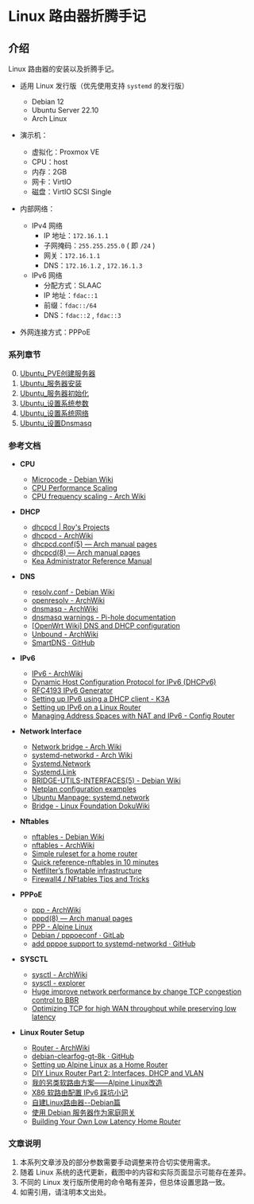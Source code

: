 # Linux 路由器折腾手记

## 介绍
Linux 路由器的安装以及折腾手记。

- 适用 Linux 发行版（优先使用支持 `systemd` 的发行版）
    - Debian 12
    - Ubuntu Server 22.10
    - Arch Linux

- 演示机：
    - 虚拟化：Proxmox VE
    - CPU：host
    - 内存：2GB
    - 网卡：VirtIO
    - 磁盘：VirtIO SCSI Single

- 内部网络：
    - IPv4 网络
        - IP 地址：`172.16.1.1`
        - 子网掩码：`255.255.255.0` ( 即 `/24` )
        - 网关：`172.16.1.1`
        - DNS：`172.16.1.2` , `172.16.1.3`
    - IPv6 网络
        - 分配方式：SLAAC        
        - IP 地址：`fdac::1`
        - 前缀：`fdac::/64`
        - DNS：`fdac::2` , `fdac::3`

- 外网连接方式：PPPoE


### 系列章节

0.  [Ubuntu_PVE创建服务器](./00.Ubuntu_PVE创建服务器.md)  
1.  [Ubuntu_服务器安装](./01.Ubuntu_服务器安装.md)  
2.  [Ubuntu_服务器初始化](./02.Ubuntu_服务器初始化.md)  
3.  [Ubuntu_设置系统参数](./03.Ubuntu_设置系统参数.md)  
4.  [Ubuntu_设置系统网络](./04.Ubuntu_设置系统网络.md)  
5.  [Ubuntu_设置Dnsmasq](./05.Ubuntu_设置Dnsmasq.md)  


### 参考文档

-  **CPU**  
    - [Microcode - Debian Wiki](https://wiki.debian.org/Microcode)
    - [CPU Performance Scaling](https://docs.kernel.org/admin-guide/pm/cpufreq.html)
    - [CPU frequency scaling - Arch Wiki](https://wiki.archlinux.org/title/CPU_frequency_scaling)

-  **DHCP** 
    - [dhcpcd | Roy's Projects](https://roy.marples.name/projects/dhcpcd/)
    - [dhcpcd - ArchWiki](https://wiki.archlinux.org/title/Dhcpcd)
    - [dhcpcd.conf(5) — Arch manual pages](https://man.archlinux.org/man/dhcpcd.conf.5)
    - [dhcpcd(8) — Arch manual pages](https://man.archlinux.org/man/dhcpcd.8.en)
    - [Kea Administrator Reference Manual](https://kea.readthedocs.io/en/latest/index.html)

-  **DNS** 
    - [resolv.conf - Debian Wiki](https://wiki.debian.org/resolv.conf)
    - [openresolv - ArchWiki](https://wiki.archlinux.org/title/Openresolv)
    - [dnsmasq - ArchWiki](https://wiki.archlinux.org/title/Dnsmasq)
    - [dnsmasq warnings - Pi-hole documentation](https://docs.pi-hole.net/ftldns/dnsmasq_warn/)
    - [[OpenWrt Wiki] DNS and DHCP configuration](https://openwrt.org/docs/guide-user/base-system/dhcp)
    - [Unbound - ArchWiki](https://wiki.archlinux.org/title/Unbound)
    - [SmartDNS · GitHub](https://github.com/pymumu/smartdns)

-  **IPv6** 
    - [IPv6 - ArchWiki](https://wiki.archlinux.org/title/IPv6)
    - [Dynamic Host Configuration Protocol for IPv6 (DHCPv6)](https://www.iana.org/assignments/dhcpv6-parameters/dhcpv6-parameters.xhtml)
    - [RFC4193 IPv6 Generator](https://cd34.com/rfc4193/)  
    - [Setting up IPv6 using a DHCP client - K3A](https://k3a.me/setting-up-ipv6-using-a-dhcp-client/)     
    - [Setting up IPv6 on a Linux Router](https://battlepenguin.com/tech/setting-up-ipv6-on-a-linux-router/) 
    - [Managing Address Spaces with NAT and IPv6 - Config Router](https://www.configrouter.com/managing-address-spaces-nat-ipv6-14629/)

-  **Network Interface** 
    - [Network bridge - Arch Wiki](https://wiki.archlinux.org/title/Network_bridge) 
    - [systemd-networkd - Arch Wiki](https://wiki.archlinux.org/title/Systemd-networkd)
    - [Systemd.Network](https://systemd.network/systemd.network.html)
    - [Systemd.Link](https://systemd.network/systemd.link.html)
    - [BRIDGE-UTILS-INTERFACES(5) - Debian Wiki](https://manpages.debian.org/stable/bridge-utils/bridge-utils-interfaces.5.en.html)
    - [Netplan configuration examples](https://netplan.io/examples/)
    - [Ubuntu Manpage: systemd.network ](https://manpages.ubuntu.com/manpages/jammy/man5/systemd.network.5.html)
    - [Bridge - Linux Foundation DokuWiki](https://wiki.linuxfoundation.org/networking/bridge)

-  **Nftables** 
    - [nftables - Debian Wiki](https://wiki.debian.org/nftables)
    - [nftables - ArchWiki](https://wiki.archlinux.org/title/Nftables)
    - [Simple ruleset for a home router](https://wiki.nftables.org/wiki-nftables/index.php/Simple_ruleset_for_a_home_router)
    - [Quick reference-nftables in 10 minutes](https://wiki.nftables.org/wiki-nftables/index.php/Quick_reference-nftables_in_10_minutes)
    - [Netfilter’s flowtable infrastructure](https://docs.kernel.org/networking/nf_flowtable.html)
    - [Firewall4 / NFtables Tips and Tricks](https://forum.openwrt.org/t/firewall4-nftables-tips-and-tricks/113704/8)

-  **PPPoE** 
    - [ppp - ArchWiki](https://wiki.archlinux.org/title/Ppp)
    - [pppd(8) — Arch manual pages](https://man.archlinux.org/man/core/ppp/pppd.8.en)
    - [PPP - Alpine Linux](https://wiki.alpinelinux.org/wiki/PPP)
    - [Debian / pppoeconf · GitLab](https://salsa.debian.org/debian/pppoeconf)
    - [add pppoe support to systemd-networkd · GitHub](https://github.com/systemd/systemd/issues/481)

-  **SYSCTL** 
    - [sysctl - ArchWiki](https://wiki.archlinux.org/title/Sysctl)
    - [sysctl - explorer](https://sysctl-explorer.net)
    - [Huge improve network performance by change TCP congestion control to BBR](https://djangocas.dev/blog/huge-improve-network-performance-by-change-tcp-congestion-control-to-bbr/)
    - [Optimizing TCP for high WAN throughput while preserving low latency](https://blog.cloudflare.com/optimizing-tcp-for-high-throughput-and-low-latency/)

-  **Linux Router Setup** 
    - [Router - ArchWiki](https://wiki.archlinux.org/title/router)
    - [debian-clearfog-gt-8k · GitHub](https://github.com/jimdigriz/debian-clearfog-gt-8k)
    - [Setting up Alpine Linux as a Home Router](https://riedstra.dev/2022/02/alpine-linux-home-router)
    - [DIY Linux Router Part 2: Interfaces, DHCP and VLAN](https://www.sherbers.de/diy-linux-router-part-2-interfaces-dhcp-and-vlan/)
    - [我的另类软路由方案——Alpine Linux改造](https://post.smzdm.com/p/ad2rx4dd/)
    - [X86 软路由配置 IPv6 踩坑小记](https://blog.otakusaikou.com/2020/11/11/x86-soft-router-and-ipv6/)
    - [自建Linux路由器--Debian篇](https://johnrosen1.com/2020/11/27/router/)    
    - [使用 Debian 服务器作为家庭网关](https://ichon.me/post/1033.html)
    - [Building Your Own Low Latency Home Router](https://jsravn.com/2018/06/12/building-your-own-low-latency-home-router/)


### 文章说明

1.  本系列文章涉及的部分参数需要手动调整来符合切实使用需求。
2.  随着 Linux 系统的迭代更新，截图中的内容和实际页面显示可能存在差异。
3.  不同的 Linux 发行版所使用的命令略有差异，但总体设置思路一致。
3.  如需引用，请注明本文出处。